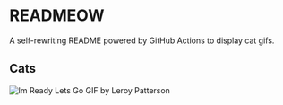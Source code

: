 # READMEOW

A self-rewriting README powered by GitHub Actions to display cat gifs.

## Cats

![Im Ready Lets Go GIF by Leroy Patterson](https://media4.giphy.com/media/CjmvTCZf2U3p09Cn0h/200.gif?cid=9acd02dajn4ujxcriyy48sapvnn18r2iocfjguitoziqfdhs&ep=v1_gifs_search&rid=200.gif&ct=g)
